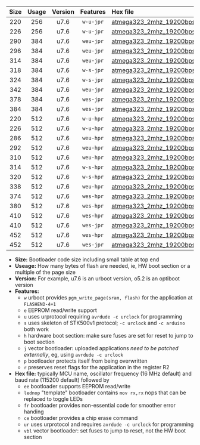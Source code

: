 |Size|Usage|Version|Features|Hex file|
|:-:|:-:|:-:|:-:|:--|
|220|256|u7.6|`w-u-jpr`|[atmega323_2mhz_19200bps_ur_vbl.hex](https://raw.githubusercontent.com/stefanrueger/urboot/main//atmega323_2mhz_19200bps_ur_vbl.hex)|
|226|256|u7.6|`w-u-jpr`|[atmega323_2mhz_19200bps_lednop_ur_vbl.hex](https://raw.githubusercontent.com/stefanrueger/urboot/main//atmega323_2mhz_19200bps_lednop_ur_vbl.hex)|
|290|384|u7.6|`weu-jpr`|[atmega323_2mhz_19200bps_ee_ur_vbl.hex](https://raw.githubusercontent.com/stefanrueger/urboot/main//atmega323_2mhz_19200bps_ee_ur_vbl.hex)|
|296|384|u7.6|`weu-jpr`|[atmega323_2mhz_19200bps_ee_lednop_ur_vbl.hex](https://raw.githubusercontent.com/stefanrueger/urboot/main//atmega323_2mhz_19200bps_ee_lednop_ur_vbl.hex)|
|314|384|u7.6|`weu-jpr`|[atmega323_2mhz_19200bps_ee_lednop_fr_ur_vbl.hex](https://raw.githubusercontent.com/stefanrueger/urboot/main//atmega323_2mhz_19200bps_ee_lednop_fr_ur_vbl.hex)|
|318|384|u7.6|`w-s-jpr`|[atmega323_2mhz_19200bps_vbl.hex](https://raw.githubusercontent.com/stefanrueger/urboot/main//atmega323_2mhz_19200bps_vbl.hex)|
|324|384|u7.6|`w-s-jpr`|[atmega323_2mhz_19200bps_lednop_vbl.hex](https://raw.githubusercontent.com/stefanrueger/urboot/main//atmega323_2mhz_19200bps_lednop_vbl.hex)|
|342|384|u7.6|`weu-jpr`|[atmega323_2mhz_19200bps_ee_lednop_fr_ce_ur_vbl.hex](https://raw.githubusercontent.com/stefanrueger/urboot/main//atmega323_2mhz_19200bps_ee_lednop_fr_ce_ur_vbl.hex)|
|378|384|u7.6|`wes-jpr`|[atmega323_2mhz_19200bps_ee_vbl.hex](https://raw.githubusercontent.com/stefanrueger/urboot/main//atmega323_2mhz_19200bps_ee_vbl.hex)|
|384|384|u7.6|`wes-jpr`|[atmega323_2mhz_19200bps_ee_lednop_vbl.hex](https://raw.githubusercontent.com/stefanrueger/urboot/main//atmega323_2mhz_19200bps_ee_lednop_vbl.hex)|
|220|512|u7.6|`w-u-hpr`|[atmega323_2mhz_19200bps_ur.hex](https://raw.githubusercontent.com/stefanrueger/urboot/main//atmega323_2mhz_19200bps_ur.hex)|
|226|512|u7.6|`w-u-hpr`|[atmega323_2mhz_19200bps_lednop_ur.hex](https://raw.githubusercontent.com/stefanrueger/urboot/main//atmega323_2mhz_19200bps_lednop_ur.hex)|
|286|512|u7.6|`weu-hpr`|[atmega323_2mhz_19200bps_ee_ur.hex](https://raw.githubusercontent.com/stefanrueger/urboot/main//atmega323_2mhz_19200bps_ee_ur.hex)|
|292|512|u7.6|`weu-hpr`|[atmega323_2mhz_19200bps_ee_lednop_ur.hex](https://raw.githubusercontent.com/stefanrueger/urboot/main//atmega323_2mhz_19200bps_ee_lednop_ur.hex)|
|310|512|u7.6|`weu-hpr`|[atmega323_2mhz_19200bps_ee_lednop_fr_ur.hex](https://raw.githubusercontent.com/stefanrueger/urboot/main//atmega323_2mhz_19200bps_ee_lednop_fr_ur.hex)|
|314|512|u7.6|`w-s-hpr`|[atmega323_2mhz_19200bps.hex](https://raw.githubusercontent.com/stefanrueger/urboot/main//atmega323_2mhz_19200bps.hex)|
|320|512|u7.6|`w-s-hpr`|[atmega323_2mhz_19200bps_lednop.hex](https://raw.githubusercontent.com/stefanrueger/urboot/main//atmega323_2mhz_19200bps_lednop.hex)|
|338|512|u7.6|`weu-hpr`|[atmega323_2mhz_19200bps_ee_lednop_fr_ce_ur.hex](https://raw.githubusercontent.com/stefanrueger/urboot/main//atmega323_2mhz_19200bps_ee_lednop_fr_ce_ur.hex)|
|374|512|u7.6|`wes-hpr`|[atmega323_2mhz_19200bps_ee.hex](https://raw.githubusercontent.com/stefanrueger/urboot/main//atmega323_2mhz_19200bps_ee.hex)|
|380|512|u7.6|`wes-hpr`|[atmega323_2mhz_19200bps_ee_lednop.hex](https://raw.githubusercontent.com/stefanrueger/urboot/main//atmega323_2mhz_19200bps_ee_lednop.hex)|
|410|512|u7.6|`wes-hpr`|[atmega323_2mhz_19200bps_ee_lednop_fr.hex](https://raw.githubusercontent.com/stefanrueger/urboot/main//atmega323_2mhz_19200bps_ee_lednop_fr.hex)|
|410|512|u7.6|`wes-jpr`|[atmega323_2mhz_19200bps_ee_lednop_fr_vbl.hex](https://raw.githubusercontent.com/stefanrueger/urboot/main//atmega323_2mhz_19200bps_ee_lednop_fr_vbl.hex)|
|452|512|u7.6|`wes-hpr`|[atmega323_2mhz_19200bps_ee_lednop_fr_ce.hex](https://raw.githubusercontent.com/stefanrueger/urboot/main//atmega323_2mhz_19200bps_ee_lednop_fr_ce.hex)|
|452|512|u7.6|`wes-jpr`|[atmega323_2mhz_19200bps_ee_lednop_fr_ce_vbl.hex](https://raw.githubusercontent.com/stefanrueger/urboot/main//atmega323_2mhz_19200bps_ee_lednop_fr_ce_vbl.hex)|

- **Size:** Bootloader code size including small table at top end
- **Useage:** How many bytes of flash are needed, ie, HW boot section or a multiple of the page size
- **Version:** For example, u7.6 is an urboot version, o5.2 is an optiboot version
- **Features:**
  + `w` urboot provides `pgm_write_page(sram, flash)` for the application at `FLASHEND-4+1`
  + `e` EEPROM read/write support
  + `u` uses urprotocol requiring `avrdude -c urclock` for programming
  + `s` uses skeleton of STK500v1 protocol; `-c urclock` and `-c arduino` both work
  + `h` hardware boot section: make sure fuses are set for reset to jump to boot section
  + `j` vector bootloader: uploaded applications *need to be patched externally*, eg, using `avrdude -c urclock`
  + `p` bootloader protects itself from being overwritten
  + `r` preserves reset flags for the application in the register R2
- **Hex file:** typically MCU name, oscillator frequency (16 MHz default) and baud rate (115200 default) followed by
  + `ee` bootloader supports EEPROM read/write
  + `lednop` "template" bootloader contains `mov rx,rx` nops that can be replaced to toggle LEDs
  + `fr` bootloader provides non-essential code for smoother error handing
  + `ce` bootloader provides a chip erase command
  + `ur` uses urprotocol and requires `avrdude -c urclock` for programming
  + `vbl` vector bootloader: set fuses to jump to reset, not the HW boot section
